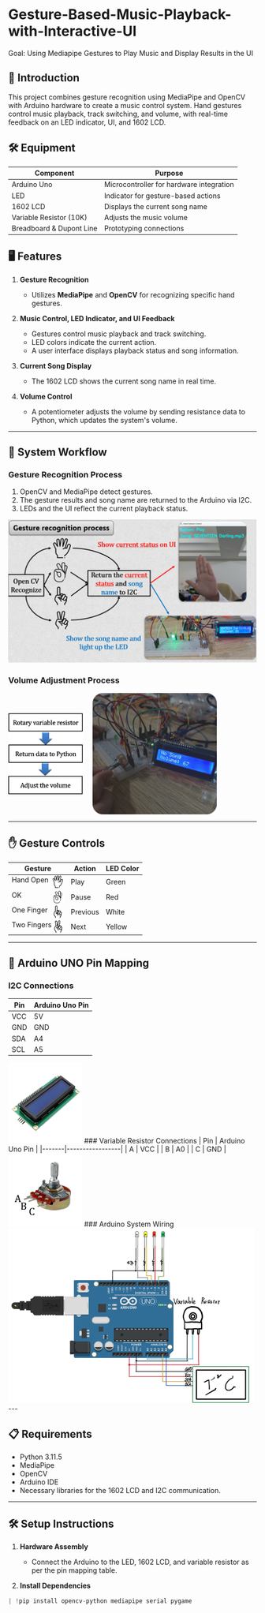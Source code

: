 # Gesture-Based-Music-Playback-with-Interactive-UI
Goal: Using Mediapipe Gestures to Play Music and Display Results in the UI

## 📖 Introduction
This project combines gesture recognition using MediaPipe and OpenCV with Arduino hardware to create a music control system. Hand gestures control music playback, track switching, and volume, with real-time feedback on an LED indicator, UI, and 1602 LCD.

## 🛠 Equipment
| Component               | Purpose                                    |
|-------------------------|--------------------------------------------|
| Arduino Uno             | Microcontroller for hardware integration  |
| LED                     | Indicator for gesture-based actions       |
| 1602 LCD                | Displays the current song name            |
| Variable Resistor (10K) | Adjusts the music volume                  |
| Breadboard & Dupont Line| Prototyping connections                   |

## 🖥 Features
1. **Gesture Recognition**  
   - Utilizes **MediaPipe** and **OpenCV** for recognizing specific hand gestures.

2. **Music Control, LED Indicator, and UI Feedback**  
   - Gestures control music playback and track switching.
   - LED colors indicate the current action.
   - A user interface displays playback status and song information.

3. **Current Song Display**  
   - The 1602 LCD shows the current song name in real time.

4. **Volume Control**  
   - A potentiometer adjusts the volume by sending resistance data to Python, which updates the system's volume.

---

## 🚀 System Workflow

### Gesture Recognition Process
1. OpenCV and MediaPipe detect gestures.
2. The gesture results and song name are returned to the Arduino via I2C.
3. LEDs and the UI reflect the current playback status.

<img src="images/Gesture%20Recognition%20Workflow.png" alt="Gesture Recognition Workflow" width="600">

### Volume Adjustment Process
<div style="display: flex; align-items: center;">
  <!-- 左邊的流程圖 -->
  <img src="images/Volume%20Adjustment%20Workflow.png" alt="Flowchart" style="width: 30%; margin-right: 20px;">

  <!-- 右邊的 GIF 圖片 -->
  <img src="images/V_R.gif" alt="Demo GIF" style="width: 50%;">
</div>

---

## ✋ Gesture Controls
| Gesture      | Action         | LED Color  |
|--------------|----------------|------------|
| Hand Open<img src="images/Hand%20Open.png" align="right" width="25" height="25" />    | Play     | Green  |
| OK <img src="images/OK.png" align="right" width="25" height="25"/>                    | Pause    | Red    |
| One Finger<img src="images/One%20Finger.png" align="right" width="25" height="25" />  | Previous | White  |
| Two Fingers<img src="images/Two%20Fingers.png" align="right" width="25" height="25" />| Next    | Yellow |

---

## 🔌 Arduino UNO Pin Mapping

### I2C Connections
| Pin   | Arduino Uno Pin |
|-------|-----------------|
| VCC   | 5V             |
| GND   | GND            |
| SDA   | A4             |
| SCL   | A5             |
<img src="images/I2C.png" alt="I2C" width="150">
### Variable Resistor Connections
| Pin   | Arduino Uno Pin |
|-------|-----------------|
| A     | VCC            |
| B     | A0             |
| C     | GND            |
<img src="images/VR.png" alt="Variable Resistor" width="150">
### Arduino System Wiring
<img src="images/Arduino%20System%20Wiring.png" alt="Arduino System Wiring" width="500">
---

## 📋 Requirements
- Python 3.11.5
- MediaPipe
- OpenCV
- Arduino IDE
- Necessary libraries for the 1602 LCD and I2C communication.

---

## 🛠 Setup Instructions
1. **Hardware Assembly**  
   - Connect the Arduino to the LED, 1602 LCD, and variable resistor as per the pin mapping table.

2. **Install Dependencies**  
```python
| !pip install opencv-python mediapipe serial pygame
```

